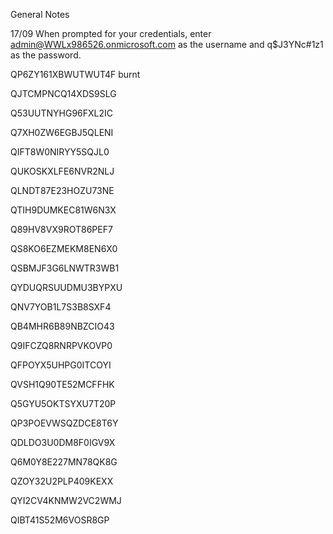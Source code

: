 General Notes

17/09
When prompted for your credentials, enter admin@WWLx986526.onmicrosoft.com as the username and q$J3YNc#1z1 as the password.


QP6ZY161XBWUTWUT4F burnt

QJTCMPNCQ14XDS9SLG

Q53UUTNYHG96FXL2IC

Q7XH0ZW6EGBJ5QLENI

QIFT8W0NIRYY5SQJL0

QUKOSKXLFE6NVR2NLJ

QLNDT87E23HOZU73NE

QTIH9DUMKEC81W6N3X

Q89HV8VX9ROT86PEF7

QS8KO6EZMEKM8EN6X0

QSBMJF3G6LNWTR3WB1

QYDUQRSUUDMU3BYPXU

QNV7YOB1L7S3B8SXF4

QB4MHR6B89NBZCIO43

Q9IFCZQ8RNRPVKOVP0

QFPOYX5UHPG0ITCOYI

QVSH1Q90TE52MCFFHK

Q5GYU5OKTSYXU7T20P

QP3POEVWSQZDCE8T6Y

QDLDO3U0DM8F0IGV9X

Q6M0Y8E227MN78QK8G

QZOY32U2PLP409KEXX

QYI2CV4KNMW2VC2WMJ

QIBT41S52M6VOSR8GP